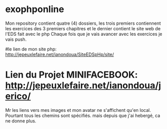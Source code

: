 # exophponline
Mon repository contient quatre (4) dossiers, 
les trois premiers contiennent les exercices des 3 premiers chapitres
et le dernier contient le site web de l'EDS fait avec le php
Chaque fois que je vais avancer avec les exercices je vais push.

#le lien de mon site php: http://jepeuxlefaire.net/ianondoua/SiteEDSpHp/site/


# Lien du Projet MINIFACEBOOK: http://jepeuxlefaire.net/ianondoua/jerico/
Mr les liens vers mes images et mon avatar ne s'affichent qu'en local. Pourtant tous les chemins sont spécifiés.
mais depuis que j'ai hebergé, ca ne donne plus.
